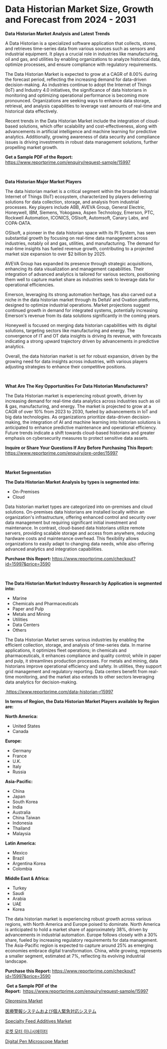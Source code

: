<p><h1>Data Historian Market Size, Growth and Forecast from 2024 - 2031</h1></p><p><strong>Data Historian Market Analysis and Latest Trends</strong></p>
<p><p>A Data Historian is a specialized software application that collects, stores, and retrieves time-series data from various sources such as sensors and industrial equipment. It plays a crucial role in industries like manufacturing, oil and gas, and utilities by enabling organizations to analyze historical data, optimize processes, and ensure compliance with regulatory requirements.</p><p>The Data Historian Market is expected to grow at a CAGR of 8.00% during the forecast period, reflecting the increasing demand for data-driven decision-making. As industries continue to adopt the Internet of Things (IoT) and Industry 4.0 initiatives, the significance of data historians in monitoring and optimizing operational performance is becoming more pronounced. Organizations are seeking ways to enhance data storage, retrieval, and analysis capabilities to leverage vast amounts of real-time and historical data effectively.</p><p>Recent trends in the Data Historian Market include the integration of cloud-based solutions, which offer scalability and cost-effectiveness, along with advancements in artificial intelligence and machine learning for predictive analytics. Additionally, growing awareness of data security and compliance issues is driving investments in robust data management solutions, further propelling market growth.</p></p>
<p><strong>Get a Sample PDF of the Report:&nbsp;</strong> <a href="https://www.reportprime.com/enquiry/request-sample/15997">https://www.reportprime.com/enquiry/request-sample/15997</a></p>
<p>&nbsp;</p>
<p><strong>Data Historian Major Market Players</strong></p>
<p><p>The data historian market is a critical segment within the broader Industrial Internet of Things (IIoT) ecosystem, characterized by players delivering solutions for data collection, storage, and analysis from industrial processes. Key players include ABB, AVEVA Group, General Electric, Honeywell, IBM, Siemens, Yokogawa, Aspen Technology, Emerson, PTC, Rockwell Automation, ICONICS, OSIsoft, Automsoft, Canary Labs, and COPA-DATA.</p><p>OSIsoft, a pioneer in the data historian space with its PI System, has seen substantial growth by focusing on real-time data management across industries, notably oil and gas, utilities, and manufacturing. The demand for real-time insights has fueled revenue growth, contributing to a projected market size expansion to over $2 billion by 2025.</p><p>AVEVA Group has expanded its presence through strategic acquisitions, enhancing its data visualization and management capabilities. Their integration of advanced analytics is tailored for various sectors, positioning them well to capture market share as industries seek to leverage data for operational efficiencies.</p><p>Emerson, leveraging its strong automation heritage, has also carved out a niche in the data historian market through its DeltaV and Ovation platforms, designed to optimize industrial operations. Market projections suggest continued growth in demand for integrated systems, potentially increasing Emerson's revenue from its data solutions significantly in the coming years.</p><p>Honeywell is focused on merging data historian capabilities with its digital solutions, targeting sectors like manufacturing and energy. The convergence of IT and OT data insights is driving its revenue, with forecasts indicating a strong upward trajectory driven by advancements in predictive analytics.</p><p>Overall, the data historian market is set for robust expansion, driven by the growing need for data insights across industries, with various players adjusting strategies to enhance their competitive positions.</p></p>
<p>&nbsp;</p>
<p><strong>What Are The Key Opportunities For Data Historian Manufacturers?</strong></p>
<p><p>The Data Historian market is experiencing robust growth, driven by increasing demand for real-time data analytics across industries such as oil & gas, manufacturing, and energy. The market is projected to grow at a CAGR of over 10% from 2023 to 2030, fueled by advancements in IoT and big data technologies. As organizations prioritize data-driven decision-making, the integration of AI and machine learning into historian solutions is anticipated to enhance predictive maintenance and operational efficiency. Future trends indicate a shift towards cloud-based historians and greater emphasis on cybersecurity measures to protect sensitive data assets.</p></p>
<p><strong>Inquire or Share Your Questions If Any Before Purchasing This Report:</strong> <a href="https://www.reportprime.com/enquiry/pre-order/15997">https://www.reportprime.com/enquiry/pre-order/15997</a></p>
<p>&nbsp;</p>
<p><strong>Market Segmentation</strong></p>
<p><strong>The Data Historian Market Analysis by types is segmented into:</strong></p>
<p><ul><li>On-Premises</li><li>Cloud</li></ul></p>
<p><p>Data historian market types are categorized into on-premises and cloud solutions. On-premises data historians are installed locally within an organization's infrastructure, offering enhanced control and security over data management but requiring significant initial investment and maintenance. In contrast, cloud-based data historians utilize remote servers, providing scalable storage and access from anywhere, reducing hardware costs and maintenance overhead. This flexibility allows organizations to easily adapt to changing data needs, while also offering advanced analytics and integration capabilities.</p></p>
<p><strong>Purchase this Report:&nbsp;</strong><a href="https://www.reportprime.com/checkout?id=15997&price=3590">https://www.reportprime.com/checkout?id=15997&price=3590</a></p>
<p>&nbsp;</p>
<p><strong>The Data Historian Market Industry Research by Application is segmented into:</strong></p>
<p><ul><li>Marine</li><li>Chemicals and Pharmaceuticals</li><li>Paper and Pulp</li><li>Metals and Mining</li><li>Utilities</li><li>Data Centers</li><li>Others</li></ul></p>
<p><p>The Data Historian Market serves various industries by enabling the efficient collection, storage, and analysis of time-series data. In marine applications, it optimizes fleet operations; in chemicals and pharmaceuticals, it enhances compliance and quality control; while in paper and pulp, it streamlines production processes. For metals and mining, data historians improve operational efficiency and safety. In utilities, they support grid management and regulatory reporting. Data centers benefit from real-time monitoring, and the market also extends to other sectors leveraging data analytics for decision-making.</p></p>
<p><a href="https://www.reportprime.com/data-historian-r15997">&nbsp;https://www.reportprime.com/data-historian-r15997</a></p>
<p><strong>In terms of Region, the Data Historian Market Players available by Region are:</strong></p>
<p>
    <p> <strong> North America: </strong>
        <ul>
            <li>United States</li>
            <li>Canada</li>
        </ul>
        </p> 
    <p> <strong> Europe: </strong>
        <ul>
            <li>Germany</li>
            <li>France</li>
            <li>U.K.</li>
            <li>Italy</li>
            <li>Russia</li>
        </ul>
        </p> 
    <p> <strong> Asia-Pacific: </strong>
        <ul>
            <li>China</li>
            <li>Japan</li>
            <li>South Korea</li>
            <li>India</li>
            <li>Australia</li>
            <li>China Taiwan</li>
            <li>Indonesia</li>
            <li>Thailand</li>
            <li>Malaysia</li>
        </ul>
        </p> 
    <p> <strong> Latin America: </strong>
        <ul>
            <li>Mexico</li>
            <li>Brazil</li>
            <li>Argentina Korea</li>
            <li>Colombia</li>
        </ul>
        </p> 
    <p> <strong> Middle East & Africa: </strong>
        <ul>
            <li>Turkey</li>
            <li>Saudi</li>
            <li>Arabia</li>
            <li>UAE</li>
            <li>Korea</li>
        </ul>
    </p>
    </p>
<p><p>The data historian market is experiencing robust growth across various regions, with North America and Europe poised to dominate. North America is anticipated to hold a market share of approximately 38%, driven by advancements in industrial automation. Europe follows closely with a 30% share, fueled by increasing regulatory requirements for data management. The Asia-Pacific region is expected to capture around 25% as emerging economies embrace digital transformation. China, while growing, represents a smaller segment, estimated at 7%, reflecting its evolving industrial landscape.</p></p>
<p><strong>Purchase this Report: </strong><a href="https://www.reportprime.com/checkout?id=15997&price=3590">https://www.reportprime.com/checkout?id=15997&price=3590</a></p>
<p>&nbsp;<strong>Get a Sample PDF of the Report:&nbsp;&nbsp;</strong><a href="https://www.reportprime.com/enquiry/request-sample/15997">https://www.reportprime.com/enquiry/request-sample/15997</a></p>
<p><strong></strong></p>
<p><p><a href="https://medium.com/@hskdk2672/oleoresins-market-global-market-insights-and-sales-trends-2024-to-2031-4ca46913c056">Oleoresins Market</a></p><p><a href="https://medium.com/@burtruozzos0f/medical-alert-system-personal-emergency-response-system-market-%E3%81%AF-%E3%82%B3%E3%82%B9%E3%83%88%E7%AE%A1%E7%90%86%E3%81%A8%E5%8A%B9%E7%8E%87%E5%90%91%E4%B8%8A%E3%82%92%E5%84%AA%E5%85%88%E3%81%97%E3%81%BE%E3%81%99-eca5c2ba4ce4">医療警報システムおよび個人緊急対応システム</a></p><p><a href="https://medium.com/@hskdk2672/the-specialty-feed-additives-industry-analysis-report-offers-a-comprehensive-and-current-d8769230e1e8">Specialty Feed Additives Market</a></p><p><a href="https://medium.com/@jennaduke56/%EC%84%B8%EA%B3%84-rocket-motor-initiators-market-%EC%9D%80-2024%EC%97%90%EC%84%9C-2031%EB%A1%9C-%EC%97%B0%ED%8F%89%EA%B7%A0-%EC%A6%9D%EA%B0%80%EC%9C%A8%EC%9D%84-%EB%B3%B4%EC%9D%BC-%EA%B2%83%EC%9C%BC%EB%A1%9C-%EC%98%88%EC%83%81%EB%90%A9%EB%8B%88%EB%8B%A4-12512c64072d">로켓 모터 이니시에이터</a></p><p><a href="https://www.linkedin.com/pulse/digital-pen-microscope-market-trends-focusing-insight-zzmke?trackingId=ahIVF6KtTwK4i7H8RRSLvA%3D%3D">Digital Pen Microscope Market</a></p></p>
